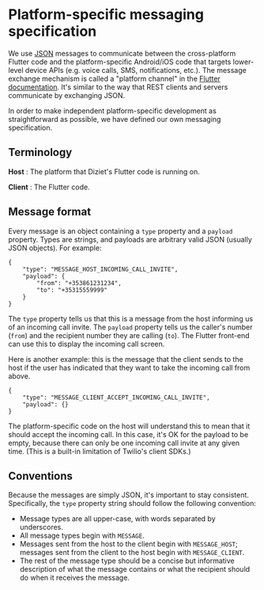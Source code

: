 # Platform-specific messaging specification

We use [JSON](https://json.org) messages to communicate between
the cross-platform Flutter code and
the platform-specific Android/iOS code
that targets lower-level device APIs (e.g. voice calls, SMS, notifications, etc.).
The message exchange mechanism is called a "platform channel" in the
[Flutter documentation](https://flutter.dev/docs/development/platform-integration/platform-channels).
It's similar to the way that REST clients and servers
communicate by exchanging JSON.

In order to make independent platform-specific development as
straightforward as possible,
we have defined our own messaging specification.

## Terminology

**Host**
: The platform that Diziet's Flutter code is running on.

**Client**
: The Flutter code.


## Message format

Every message is an object containing a 
`type` property and a `payload` property.
Types are strings, and payloads are
arbitrary valid JSON (usually JSON objects). For example:
```
{
    "type": "MESSAGE_HOST_INCOMING_CALL_INVITE",
    "payload": {
        "from": "+353861231234",
        "to": "+35315559999"
    }
}
```

The `type` property tells us that this is a message
from the host informing us of an incoming call invite.
The `payload` property tells us the caller's number
(`from`) and the recipient number they are calling (`to`).
The Flutter front-end can use this to display the
incoming call screen.

Here is another example: this is the message that
the client sends to the host if the user has indicated
that they want to take the incoming call from above.
```
{
    "type": "MESSAGE_CLIENT_ACCEPT_INCOMING_CALL_INVITE",
    "payload": {}
}
```
The platform-specific code on the host will understand
this to mean that it should accept the incoming call.
In this case, it's OK for the payload to be empty,
because there can only be one incoming call invite
at any given time. (This is a built-in limitation
of Twilio's client SDKs.)

## Conventions

Because the messages are simply JSON, it's important
to stay consistent. Specifically, the `type`
property string should follow the following convention:
* Message types are all upper-case, with words separated
    by underscores.
* All message types begin with `MESSAGE`.
* Messages sent from the host to the client begin with `MESSAGE_HOST`;
    messages sent from the client to the host begin with `MESSAGE_CLIENT`.
* The rest of the message type should be a concise but
    informative description of what the message contains
    or what the recipient should do when it receives the message.
